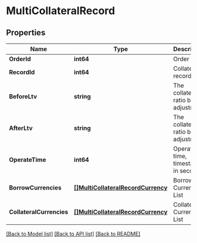 # MultiCollateralRecord

## Properties

Name | Type | Description | Notes
------------ | ------------- | ------------- | -------------
**OrderId** | **int64** | Order ID | [optional] 
**RecordId** | **int64** | Collateral record ID | [optional] 
**BeforeLtv** | **string** | The collateral ratio before adjustment | [optional] 
**AfterLtv** | **string** | The collateral ratio before adjustment | [optional] 
**OperateTime** | **int64** | Operation time, timestamp in seconds. | [optional] 
**BorrowCurrencies** | [**[]MultiCollateralRecordCurrency**](MultiCollateralRecordCurrency.md) | Borrowing Currency List | [optional] 
**CollateralCurrencies** | [**[]MultiCollateralRecordCurrency**](MultiCollateralRecordCurrency.md) | Collateral Currency List | [optional] 

[[Back to Model list]](../README.md#documentation-for-models) [[Back to API list]](../README.md#documentation-for-api-endpoints) [[Back to README]](../README.md)


